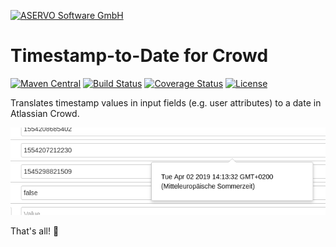 [![ASERVO Software GmbH](https://aservo.github.io/img/aservo_atlassian_banner.png)](https://www.aservo.com/en/atlassian)

Timestamp-to-Date for Crowd
===========================

[![Maven Central](https://maven-badges.herokuapp.com/maven-central/de.aservo.atlassian/crowd-timestamp-to-date-plugin/badge.svg)](https://maven-badges.herokuapp.com/maven-central/de.aservo.atlassian/crowd-timestamp-to-date-plugin)
[![Build Status](https://api.travis-ci.org/aservo/crowd-timestamp-to-date-plugin.svg?branch=master)](https://travis-ci.org/aservo/crowd-timestamp-to-date-plugin)
[![Coverage Status](https://coveralls.io/repos/github/aservo/crowd-timestamp-to-date-plugin/badge.svg?branch=master)](https://coveralls.io/github/aservo/crowd-timestamp-to-date-plugin?branch=master)
[![License](https://img.shields.io/badge/License-BSD%203--Clause-blue.svg)](https://opensource.org/licenses/BSD-3-Clause)

Translates timestamp values in input fields (e.g. user attributes) to a date in Atlassian Crowd.

![preview](images/preview.png "Timestamp-to-date translation")

That's all! 🤷‍
